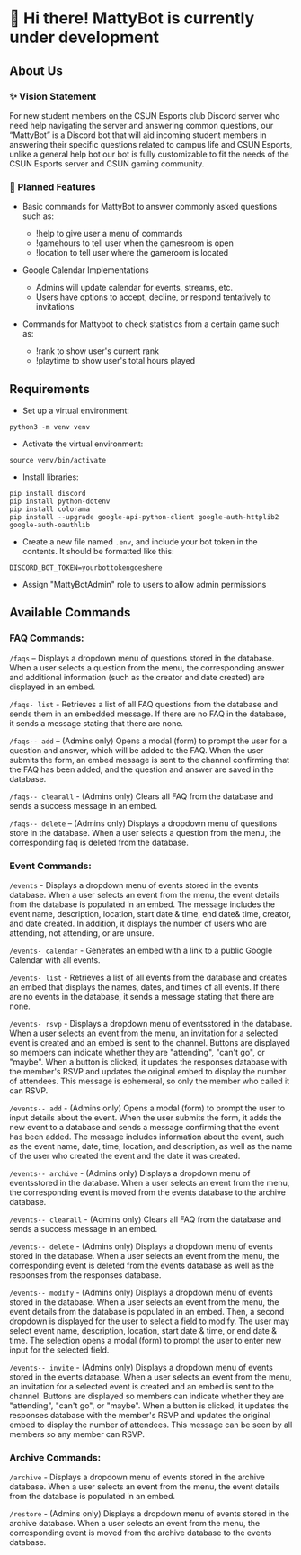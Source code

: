 # :wave: Hi there! MattyBot is currently under development
  
## About Us

### :sparkles: Vision Statement
For new student members on the CSUN Esports club Discord server who need help navigating the server and answering common questions, our “MattyBot” is a Discord bot that will aid incoming student members in answering their specific questions related to campus life and CSUN Esports, unlike a general help bot our bot is fully customizable to fit the needs of the CSUN Esports server and CSUN gaming community.

### :crystal_ball: Planned Features
- Basic commands for MattyBot to answer commonly asked questions such as:
  - !help to give user a menu of commands
  - !gamehours to tell user when the gamesroom is open
  - !location to tell user where the gameroom is located
  
- Google Calendar Implementations
  - Admins will update calendar for events, streams, etc.
  - Users have options to accept, decline, or respond tentatively to invitations
  
- Commands for Mattybot to check statistics from a certain game such as:
  - !rank to show user's current rank
  - !playtime to show user's total hours played

## Requirements
- Set up a virtual environment:
```
python3 -m venv venv
```
- Activate the virtual environment:
```
source venv/bin/activate
```

- Install libraries:
```
pip install discord
pip install python-dotenv
pip install colorama
pip install --upgrade google-api-python-client google-auth-httplib2 google-auth-oauthlib
```


- Create a new file named `.env`, and include your bot token in the contents. It should be formatted like this:
```
DISCORD_BOT_TOKEN=yourbottokengoeshere
```

- Assign "MattyBotAdmin" role to users to allow admin permissions

## Available Commands
### FAQ Commands: 

`/faqs` – Displays a dropdown menu of questions stored in the database. When a user selects a question from the menu, the corresponding answer and additional information (such as the creator and date created) are displayed in an embed.

`/faqs- list` -  Retrieves a list of all FAQ questions from the database and sends them in an embedded message. If there are no FAQ in the database, it sends a message stating that there are none.

`/faqs-- add` – (Admins only) Opens a modal (form) to prompt the user for a question and answer, which will be added to the FAQ. When the user submits the form, an embed message is sent to the channel confirming that the FAQ has been added, and the question and answer are saved in the database. 

`/faqs-- clearall` - (Admins only) Clears all FAQ from the database and sends a success message in an embed.

`/faqs-- delete` – (Admins only) Displays a dropdown menu of questions store in the database. When a user selects a question from the menu, the corresponding faq is deleted from the database.


### Event Commands:
`/events` - Displays a dropdown menu of events stored in the events database. When a user selects an event from the menu, the event details from the database is populated in an embed. The message includes the event name, description, location, start date & time, end date& time, creator, and date created. In addition, it displays the number of users who are attending, not attending, or are unsure.

`/events- calendar` - Generates an embed with a link to a public Google Calendar with all events.

`/events- list` - Retrieves a list of all events from the database and creates an embed that displays the names, dates, and times of all events. If there are no events in the database, it sends a message stating that there are none.

`/events- rsvp` - Displays a dropdown menu of eventsstored in the database. When a user selects an event from the menu, an invitation for a selected event is created and an embed is sent to the channel. Buttons are displayed so members can indicate whether they are "attending", "can't go", or "maybe". When a button is clicked, it updates the responses database with the member's RSVP and updates the original embed to display the number of attendees. This message is ephemeral, so only the member who called it can RSVP.

`/events-- add` - (Admins only) Opens a modal (form) to prompt the user to input details about the event.  When the user submits the form, it adds the new event to a database and sends a message confirming that the event has been added. The message includes information about the event, such as the event name, date, time, location, and description, as well as the name of the user who created the event and the date it was created.

`/events-- archive` - (Admins only) Displays a dropdown menu of eventsstored in the database. When a user selects an event from the menu, the corresponding event is moved from the events database to the archive database.

`/events-- clearall` - (Admins only) Clears all FAQ from the database and sends a success message in an embed.

`/events-- delete` - (Admins only) Displays a dropdown menu of events stored in the database. When a user selects an event from the menu, the corresponding event is deleted from the events database as well as the responses from the responses database.

`/events-- modify` - (Admins only) Displays a dropdown menu of events stored in the database. When a user selects an event from the menu, the event details from the database is populated in an embed. Then, a second dropdown is displayed for the user to select a field to modify. The user may select event name, description, location, start date & time, or end date & time. The selection opens a modal (form) to prompt the user to enter new input for the selected field. 

`/events-- invite` - (Admins only)  Displays a dropdown menu of events stored in the events database. When a user selects an event from the menu, an invitation for a selected event is created and an embed is sent to the channel. Buttons are displayed so members can indicate whether they are "attending", "can't go", or "maybe". When a button is clicked, it updates the responses database with the member's RSVP and updates the original embed to display the number of attendees. This message can be seen by all members so any member can RSVP.

### Archive Commands:
`/archive` - Displays a dropdown menu of events stored in the archive database. When a user selects an event from the menu, the event details from the database is populated in an embed.

`/restore` - (Admins only) Displays a dropdown menu of events stored in the archive database. When a user selects an event from the menu, the corresponding event is moved from the archive database to the events database.
